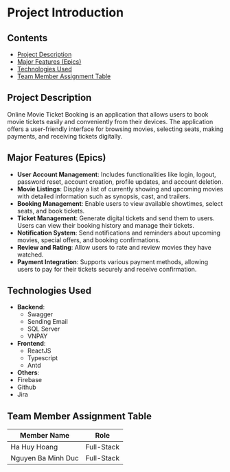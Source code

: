 # Project Introduction

## Contents
- [Project Description](#project-description)
- [Major Features (Epics)](#major-features-epics)
- [Technologies Used](#technologies-used)
- [Team Member Assignment Table](#team-member-assignment-table)

## Project Description
Online Movie Ticket Booking is an application that allows users to book movie tickets easily and conveniently from their devices. The application offers a user-friendly interface for browsing movies, selecting seats, making payments, and receiving tickets digitally.


## Major Features (Epics)
- **User Account Management**: Includes functionalities like login, logout, password reset, account creation, profile updates, and account deletion.
- **Movie Listings**: Display a list of currently showing and upcoming movies with detailed information such as synopsis, cast, and trailers.
- **Booking Management**: Enable users to view available showtimes, select seats, and book tickets.
- **Ticket Management**: Generate digital tickets and send them to users. Users can view their booking history and manage their tickets.
- **Notification System**: Send notifications and reminders about upcoming movies, special offers, and booking confirmations.
- **Review and Rating**: Allow users to rate and review movies they have watched.
- **Payment Integration**: Supports various payment methods, allowing users to pay for their tickets securely and receive confirmation.

## Technologies Used
- **Backend**:
  - Swagger
  - Sending Email
  - SQL Server
  - VNPAY
- **Frontend**:
  - ReactJS
  - Typescript
  - Antd
- **Others**:
- Firebase
- Github
- Jira

## Team Member Assignment Table
| Member Name | Role |
|-------------|---------------|
| Ha Huy Hoang     | Full-Stack    |
| Nguyen Ba Minh Duc    | Full-Stack    |